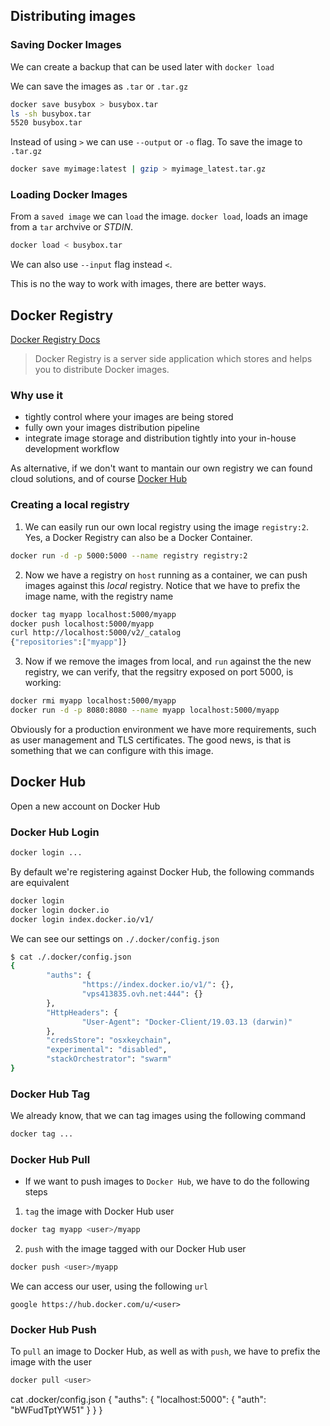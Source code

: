 ## Distributing images

### Saving Docker Images

We can create a backup that can be used later with `docker load`

We can save the images as `.tar` or `.tar.gz`

```bash
docker save busybox > busybox.tar
ls -sh busybox.tar
5520 busybox.tar
```

Instead of using `>` we can use `--output` or `-o` flag. To save the image to `.tar.gz`

```bash
docker save myimage:latest | gzip > myimage_latest.tar.gz
```

### Loading Docker Images

From a `saved image` we can `load` the image. `docker load`, loads an image from a `tar` archvive or _STDIN_.

```bash
docker load < busybox.tar
```

We can also use `--input` flag instead `<`.

This is no the way to work with images, there are better ways.

## Docker Registry

[Docker Registry Docs]('https://docs.docker.com/registry/)

> Docker Registry is a server side application which stores and helps you to distribute Docker images.

### Why use it

- tightly control where your images are being stored
- fully own your images distribution pipeline
- integrate image storage and distribution tightly into your in-house development workflow

As alternative, if we don't want to mantain our own registry we can found cloud solutions, and of course [Docker Hub]('https://hub.docker.com/)

### Creating a local registry

1. We can easily run our own local registry using the image `registry:2`. Yes, a Docker Registry can also be a Docker Container.

```bash
docker run -d -p 5000:5000 --name registry registry:2
```

2. Now we have a registry on `host` running as a container, we can push images against this _local_ registry. Notice that we have to prefix the image name, with the registry name

```bash
docker tag myapp localhost:5000/myapp
docker push localhost:5000/myapp
curl http://localhost:5000/v2/_catalog
{"repositories":["myapp"]}
```

3. Now if we remove the images from local, and `run` against the the new registry, we can verify, that the regsitry exposed on port 5000, is working:

```bash
docker rmi myapp localhost:5000/myapp
docker run -d -p 8080:8080 --name myapp localhost:5000/myapp
```

Obviously for a production environment we have more requirements, such as user management and TLS certificates. The good news, is that is something that we can configure with this image.

## Docker Hub

Open a new account on Docker Hub

### Docker Hub Login

```bash
docker login ...
```

By default we're registering against Docker Hub, the following commands are equivalent

```bash
docker login
docker login docker.io
docker login index.docker.io/v1/
```

We can see our settings on `./.docker/config.json`

```bash
$ cat ./.docker/config.json
{
        "auths": {
                "https://index.docker.io/v1/": {},
                "vps413835.ovh.net:444": {}
        },
        "HttpHeaders": {
                "User-Agent": "Docker-Client/19.03.13 (darwin)"
        },
        "credsStore": "osxkeychain",
        "experimental": "disabled",
        "stackOrchestrator": "swarm"
}
```

### Docker Hub Tag

We already know, that we can tag images using the following command

```bash
docker tag ...
```

### Docker Hub Pull

- If we want to push images to `Docker Hub`, we have to do the following steps

1. `tag` the image with Docker Hub user

```bash
docker tag myapp <user>/myapp
```

2. `push` with the image tagged with our Docker Hub user

```bash
docker push <user>/myapp
```

We can access our user, using the following `url`

```
google https://hub.docker.com/u/<user>
```

### Docker Hub Push

To `pull` an image to Docker Hub, as well as with `push`, we have to prefix the image with the user

```bash
docker pull <user>
```

cat .docker/config.json
{
"auths": {
"localhost:5000": {
"auth": "bWFudTptYW51"
}
}
}
